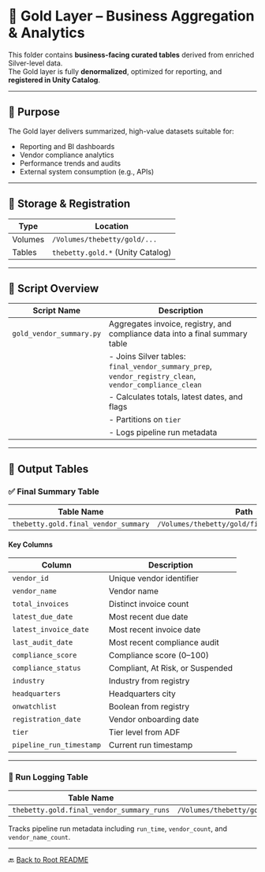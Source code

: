 # 🥇 Gold Layer – Business Aggregation & Analytics

This folder contains **business-facing curated tables** derived from enriched Silver-level data.  
The Gold layer is fully **denormalized**, optimized for reporting, and **registered in Unity Catalog**.

---

## 🧠 Purpose

The Gold layer delivers summarized, high-value datasets suitable for:

- Reporting and BI dashboards
- Vendor compliance analytics
- Performance trends and audits
- External system consumption (e.g., APIs)

---

## 📍 Storage & Registration

| Type     | Location |
|----------|----------|
| Volumes  | `/Volumes/thebetty/gold/...` |
| Tables   | `thebetty.gold.*` (Unity Catalog) |

---

## 📄 Script Overview

| Script Name              | Description |
|--------------------------|-------------|
| `gold_vendor_summary.py` | Aggregates invoice, registry, and compliance data into a final summary table |
|                          | - Joins Silver tables: `final_vendor_summary_prep`, `vendor_registry_clean`, `vendor_compliance_clean` |
|                          | - Calculates totals, latest dates, and flags |
|                          | - Partitions on `tier` |
|                          | - Logs pipeline run metadata |

---

## 🧮 Output Tables

### ✅ Final Summary Table

| Table Name                              | Path                                           |
|-----------------------------------------|------------------------------------------------|
| `thebetty.gold.final_vendor_summary`    | `/Volumes/thebetty/gold/final_vendor_summary` |

#### Key Columns

| Column                 | Description                                  |
|------------------------|----------------------------------------------|
| `vendor_id`            | Unique vendor identifier                     |
| `vendor_name`          | Vendor name                                  |
| `total_invoices`       | Distinct invoice count                       |
| `latest_due_date`      | Most recent due date                         |
| `latest_invoice_date`  | Most recent invoice date                     |
| `last_audit_date`      | Most recent compliance audit                 |
| `compliance_score`     | Compliance score (0–100)                     |
| `compliance_status`    | Compliant, At Risk, or Suspended             |
| `industry`             | Industry from registry                       |
| `headquarters`         | Headquarters city                            |
| `onwatchlist`          | Boolean from registry                        |
| `registration_date`    | Vendor onboarding date                       |
| `tier`                 | Tier level from ADF                          |
| `pipeline_run_timestamp` | Current run timestamp                     |

---

### 🧾 Run Logging Table

| Table Name                                 | Path                                                      |
|--------------------------------------------|-----------------------------------------------------------|
| `thebetty.gold.final_vendor_summary_runs`  | `/Volumes/thebetty/gold/logs/final_vendor_summary_runs`   |

Tracks pipeline run metadata including `run_time`, `vendor_count`, and `vendor_name_count`.

---

🔙 [Back to Root README](../../README.md)
